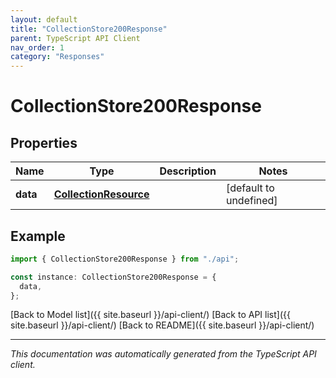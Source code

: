 ```yaml
---
layout: default
title: "CollectionStore200Response"
parent: TypeScript API Client
nav_order: 1
category: "Responses"
---
```


# CollectionStore200Response

## Properties

| Name     | Type                                            | Description | Notes                  |
| -------- | ----------------------------------------------- | ----------- | ---------------------- |
| **data** | [**CollectionResource**](CollectionResource.md) |             | [default to undefined] |

## Example

```typescript
import { CollectionStore200Response } from "./api";

const instance: CollectionStore200Response = {
  data,
};
```

[Back to Model list]({{ site.baseurl }}/api-client/) [Back to API list]({{ site.baseurl }}/api-client/) [Back to README]({{ site.baseurl }}/api-client/)

---

_This documentation was automatically generated from the TypeScript API client._
